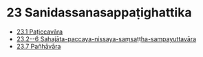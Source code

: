 # 23 Sanidassanasappaṭighattika

* [23.1 Paṭiccavāra](23/23.1.md)
* [23.2--6 Sahajāta-paccaya-nissaya-saṃsaṭṭha-sampayuttavāra](23/23.2--6.md)
* [23.7 Pañhāvāra](23/23.7.md)
